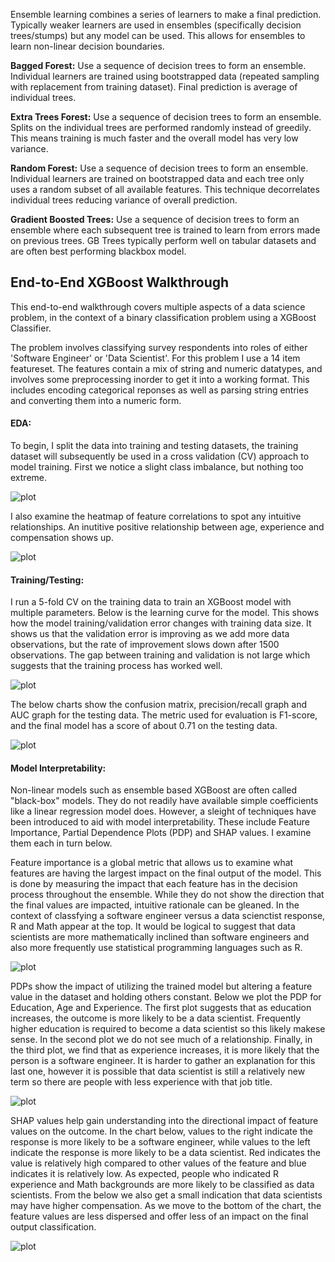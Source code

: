 
Ensemble learning combines a series of learners to make a final prediction. Typically weaker learners are used in ensembles (specifically decision trees/stumps) but any model can be used. This allows for ensembles to learn non-linear decision boundaries.

**Bagged Forest:** Use a sequence of decision trees to form an ensemble. Individual learners are trained using bootstrapped data (repeated sampling with replacement from training dataset). Final prediction is average of individual trees.

**Extra Trees Forest:** Use a sequence of decision trees to form an ensemble. Splits on the individual trees are performed randomly instead of greedily. This means training is much faster and the overall model has very low variance.

**Random Forest:** Use a sequence of decision trees to form an ensemble. Individual learners are trained on bootstrapped data and each tree only uses a random subset of all available features. This technique decorrelates individual trees reducing variance of overall prediction.

**Gradient Boosted Trees:** Use a sequence of decision trees to form an ensemble where each subsequent tree is trained to learn from errors made on previous trees. GB Trees typically perform well on tabular datasets and are often best performing blackbox model.


## End-to-End XGBoost Walkthrough
This end-to-end walkthrough covers multiple aspects of a data science problem, in the context of a binary classification problem using a XGBoost Classifier.

The problem involves classifying survey respondents into roles of either 'Software Engineer' or 'Data Scientist'. For this problem I use a 14 item featureset. The features contain a mix of string and numeric datatypes, and involves some preprocessing inorder to get it into a working format. This includes encoding categorical reponses as well as parsing string entries and converting them into a numeric form.

#### EDA:
To begin, I split the data into training and testing datasets, the training dataset will subsequently be used in a cross validation (CV) approach to model training. First we notice a slight class imbalance, but nothing too extreme.

![plot](https://github.com/kholmes42/MLProjects/blob/main/imgs/classeda.png)

I also examine the heatmap of feature correlations to spot any intuitive relationships. An inutitive positive relationship between age, experience and compensation shows up.

![plot](https://github.com/kholmes42/MLProjects/blob/main/imgs/featcorr.png)

#### Training/Testing:

I run a 5-fold CV on the training data to train an XGBoost model with multiple parameters. Below is the learning curve for the model. This shows how the model training/validation error changes with training data size. It shows us that the validation error is improving as we add more data observations, but the rate of improvement slows down after 1500 observations. The gap between training and validation is not large which suggests that the training process has worked well.

![plot](https://github.com/kholmes42/MLProjects/blob/main/imgs/learncurve.png)

The below charts show the confusion matrix, precision/recall graph and AUC graph for the testing data. The metric used for evaluation is F1-score, and the final model has a score of about 0.71 on the testing data.

![plot](https://github.com/kholmes42/MLProjects/blob/main/imgs/metrics.png)

#### Model Interpretability:

Non-linear models such as ensemble based XGBoost are often called "black-box" models. They do not readily have available simple coefficients like a linear regression model does. However, a sleight of techniques have been introduced to aid with model interpretability. These include Feature Importance, Partial Dependence Plots (PDP) and SHAP values. I examine them each in turn below.

Feature importance is a global metric that allows us to examine what features are having the largest impact on the final output of the model. This is done by measuring the impact that each feature has in the decision process throughout the ensemble. While they do not show the direction that the final values are impacted, intuitive rationale can be gleaned. In the context of classfying a software engineer versus a data scienctist response, R and Math appear at the top. It would be logical to suggest that data scientists are more mathematically inclined than software engineers and also more frequently use statistical programming languages such as R.

![plot](https://github.com/kholmes42/MLProjects/blob/main/imgs/featimp.png)

PDPs show the impact of utilizing the trained model but altering a feature value in the dataset and holding others constant. Below we plot the PDP for Education, Age and Experience. The first plot suggests that as education increases, the outcome is more likely to be a data scientist. Frequently higher education is required to become a data scientist so this likely makese sense. In the second plot we do not see much of a relationship. Finally, in the third plot, we find that as experience increases, it is more likely that the person is a software engineer. It is harder to gather an explanation for this last one, however it is possible that data scientist is still a relatively new term so there are people with less experience with that job title.

![plot](https://github.com/kholmes42/MLProjects/blob/main/imgs/pdp.png)

SHAP values help gain understanding into the directional impact of feature values on the outcome. In the chart below, values to the right indicate the response is more likely to be a software engineer, while values to the left indicate the response is more likely to be a data scientist. Red indicates the value is relatively high compared to other values of the feature and blue indicates it is relatively low. As expected, people who indicated R experience and Math backgrounds are more likely to be classified as data scientists. From the below we also get a small indication that data scientists may have higher compensation. As we move to the bottom of the chart, the feature values are less dispersed and offer less of an impact on the final output classification.

![plot](https://github.com/kholmes42/MLProjects/blob/main/imgs/shap.png)
